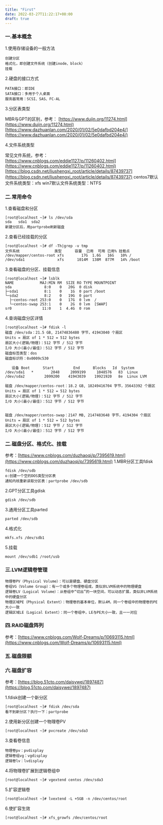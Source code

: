 ```yaml
---
title: "First"
date: 2022-03-27T11:22:17+08:00
draft: true
---
```

### 一.基本概念
1.使用存储设备的一般方法

	创建分区	
	格式化，即创建文件系统（创建inode、block）
	挂载

2.硬盘的接口方式

	PATA接口：即IDE
	SATA接口：多用于个人桌面
	服务器常用：SCSI、SAS、FC-AL

3.分区表类型

MBR与GPT的区别，参考：
[https://www.dujin.org/11274.html](https://www.dujin.org/11274.html)
[https://www.dazhuanlan.com/2020/01/02/5e0dafbd204e4/](https://www.dazhuanlan.com/2020/01/02/5e0dafbd204e4/)

4.文件系统类型

常见文件系统，参考：
[https://www.cnblogs.com/eddie1127/p/11260402.html](https://www.cnblogs.com/eddie1127/p/11260402.html)
[https://blog.csdn.net/liushengxi_root/article/details/87439737](https://blog.csdn.net/liushengxi_root/article/details/87439737)
centos7默认文件系统类型：xfs
win7默认文件系统类型：NTFS
### 二.常用命令
1.查看磁盘和分区

	[root@localhost ~]# ls /dev/sda
	sda   sda1  sda2
	新建分区后，用partprobe刷新磁盘

2.查看已经挂载的分区

	[root@localhost ~]# df -Th|grep -v tmp
	文件系统                类型      容量  已用  可用 已用% 挂载点
	/dev/mapper/centos-root xfs        17G  1.6G   16G   10% /
	/dev/sda1               xfs      1014M  138M  877M   14% /boot

3.查看磁盘的分区、挂载信息

	[root@localhost ~]# lsblk
	NAME            MAJ:MIN RM  SIZE RO TYPE MOUNTPOINT
	sda               8:0    0   20G  0 disk 
	├─sda1            8:1    0    1G  0 part /boot
	└─sda2            8:2    0   19G  0 part 
	  ├─centos-root 253:0    0   17G  0 lvm  /
	  └─centos-swap 253:1    0    2G  0 lvm  [SWAP]
	sr0              11:0    1  4.4G  0 rom

4.查询磁盘分区详情

	[root@localhost ~]# fdisk -l
	磁盘 /dev/sda：21.5 GB, 21474836480 字节，41943040 个扇区
	Units = 扇区 of 1 * 512 = 512 bytes
	扇区大小(逻辑/物理)：512 字节 / 512 字节
	I/O 大小(最小/最佳)：512 字节 / 512 字节
	磁盘标签类型：dos
	磁盘标识符：0x0009c530
	
	   设备 Boot      Start         End      Blocks   Id  System
	/dev/sda1   *        2048     2099199     1048576   83  Linux
	/dev/sda2         2099200    41943039    19921920   8e  Linux LVM
	
	磁盘 /dev/mapper/centos-root：18.2 GB, 18249416704 字节，35643392 个扇区
	Units = 扇区 of 1 * 512 = 512 bytes
	扇区大小(逻辑/物理)：512 字节 / 512 字节
	I/O 大小(最小/最佳)：512 字节 / 512 字节
	
	
	磁盘 /dev/mapper/centos-swap：2147 MB, 2147483648 字节，4194304 个扇区
	Units = 扇区 of 1 * 512 = 512 bytes
	扇区大小(逻辑/物理)：512 字节 / 512 字节
	I/O 大小(最小/最佳)：512 字节 / 512 字节
### 二.磁盘分区、格式化、挂载
参考：[https://www.cnblogs.com/duzhaoqi/p/7395619.html](https://www.cnblogs.com/duzhaoqi/p/7395619.html)
1.MBR分区工具fdisk

	fdisk /dev/sdb
	o:创建一个空的DOS类型分区表
	通知内核重新读取分区表：partprobe /dev/sdb 

2.GPT分区工具gdisk
	
	gdisk /dev/sdb

3.通用分区工具parted

	parted /dev/sdb

4.格式化

	mkfs.xfs /dev/sdb1

5.挂载

	mount /dev/sdb1 /root/usb

### 三.LVM逻辑卷管理

	物理卷PV（Physical Volume）：可以是硬盘、硬盘分区
	卷组VG（Volume Group）：有一个或多个物理卷组成，类似非LVM系统中的物理硬盘
	逻辑卷LV（Logical Volume）：从卷组中“切出”的一块空间，可以动态扩展，类似非LVM系统中的硬盘分区
	物理区域PE（Physical Extent）：物理卷的基本单位，默认4M，同一个卷组中的物理卷的PE大小一致
	逻辑区域LE（Logical Extent）：同一个卷组中，LE与PE大小一致，且一一对应

### 四.RAID磁盘阵列
参考：[https://www.cnblogs.com/Wolf-Dreams/p/10693115.html](https://www.cnblogs.com/Wolf-Dreams/p/10693115.html)
### 五.磁盘限额
### 六.磁盘扩容
参考：[https://blog.51cto.com/daisywei/1897487](https://blog.51cto.com/daisywei/1897487)

1.fdisk创建一个新分区

	[root@localhost ~]# fdisk /dev/sda
	看不到新分区？执行一下：partprobe

2.使用新分区创建一个物理卷PV

	[root@localhost ~]# pvcreate /dev/sda3

3.查看卷信息

	物理卷pv：pvdisplay
	逻辑卷组vg：vgdisplay
	逻辑卷lv：lvdisplay

4.将物理卷扩展到逻辑卷组中

	[root@localhost ~]# vgextend centos /dev/sda3

5.扩容逻辑卷

	[root@localhost ~]# lvextend -L +5GB -n /dev/centos/root

6.使扩容生效

	[root@localhost ~]# xfs_growfs /dev/centos/root
